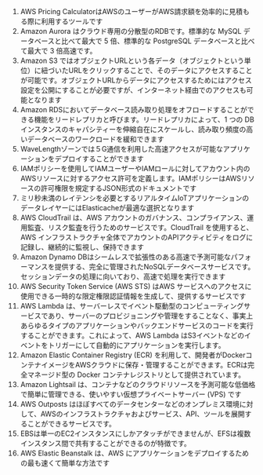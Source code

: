 1. AWS Pricing CalculatorはAWSのユーザーがAWS請求額を効率的に見積もる際に利用するツールです
2. Amazon Aurora はクラウド専用の分散型のRDBです。標準的な MySQL データベースと比べて最大で 5 倍、標準的な PostgreSQL データベースと比べて最大で 3 倍高速です。
3. Amazon S3 ではオブジェクトURLという各データ（オブジェクトという単位）に紐づいたURLをクリックすることで、そのデータにアクセスすることが可能です。オブジェクトURLからデータにアクセスするためにはアクセス設定を公開にすることが必要ですが、インターネット経由でのアクセスも可能となります
4.  Amazon RDSにおいてデータベース読み取り処理をオフロードすることができる機能をリードレプリカと呼びます。リードレプリカによって、1 つの DB インスタンスのキャパシティーを伸縮自在にスケールし、読み取り頻度の高いデータベースのワークロードを緩和できます
5.  WaveLengthゾーンでは５G通信を利用した高速アクセスが可能なアプリケーションをデプロイすることができます
6.  IAMポリシーを使用してIAMユーザーやIAMロールに対してアカウント内のAWSリソースに対するアクセス許可を定義します。IAMポリシーはAWSリソースの許可権限を規定するJSON形式のドキュメントです
7.  ミリ秒未満のレイテンシを必要とするリアルタイムIoTアプリケーションのデータレイヤーにはElasticacheが最適な選択となります
8.  AWS CloudTrail は、AWS アカウントのガバナンス、コンプライアンス、運用監査、リスク監査を行うためのサービスです。CloudTrail を使用すると、AWS インフラストラクチャ全体でアカウントのAPIアクティビティをログに記録し、継続的に監視し、保持できます
9.  Amazon Dynamo DBはシームレスで拡張性のある高速で予測可能なパフォーマンスを提供する、完全に管理されたNoSQLデータベースサービスです。セッションデータの処理に向いており、高速で処理を実行できます
10.  AWS Security Token Service (AWS STS) はAWS サービスへのアクセスに使用できる一時的な限定権限認証情報を生成して、提供するサービスです
11.  AWS Lambda は、サーバーレスでイベント駆動型のコンピューティングサービスであり、サーバーのプロビジョニングや管理をすることなく、事実上あらゆるタイプのアプリケーションやバックエンドサービスのコードを実行することができます。これによって、AWS Lambda はS3イベントなどのイベントをトリガーにして自動的にアプリケーションを実行します。
12.  Amazon Elastic Container Registry (ECR) を利用して、開発者がDockerコンテナイメージをAWSクラウドに保存・管理することができます。ECRは完全マネージド型の Docker コンテナレジストリとして提供されています。
13.  Amazon Lightsail は、コンテナなどのクラウドリソースを予測可能な低価格で簡単に管理できる、使いやすい仮想プライベートサーバー (VPS) です
14.  AWS Outposts はほぼすべてのデータセンターなどのオンプレミス環境に対して、AWSのインフラストラクチャおよびサービス、API、ツールを展開することができるサービスです。
15.  EBSは単一のEC2インスタンスにしかアタッチができませんが、EFSは複数インスタンス間で共有することができるのが特徴です。
16.  AWS Elastic Beanstalk は、AWS にアプリケーションをデプロイするための最も速くて簡単な方法です
